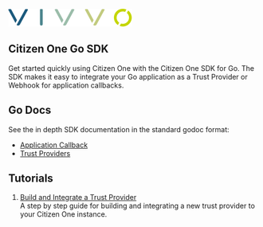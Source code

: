 ![Vivvo](./assets/vivvo-logo-colour-18px.svg) 

## Citizen One Go SDK

Get started quickly using Citizen One with the Citizen One SDK for Go. The SDK makes it easy to integrate your Go application as a Trust Provider or Webhook for application callbacks.

## Go Docs
See the in depth SDK documentation in the standard godoc format: 
* [Application Callback](https://godoc.org/github.com/Vivvo/go-sdk/callback)
* [Trust Providers](https://godoc.org/github.com/Vivvo/go-sdk/trust-provider)

## Tutorials
1.  [Build and Integrate a Trust Provider](./tutorials/buildAndIntegrateTrustProvider.md)  
A step by step guide for building and integrating a new trust provider to your Citizen One instance.  